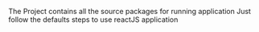The Project contains all the source packages for running application
Just follow the defaults steps to use reactJS application
